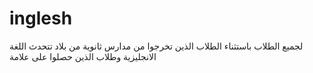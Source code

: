 # inglesh
لجميع الطلاب باستثناء الطلاب الذين تخرجوا من مدارس ثانوية من بلاد تتحدث اللغة الانجليزية وطلاب الذين حصلوا على علامة 
